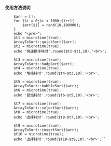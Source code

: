 **使用方法说明**

        $arr = [];
        for ($i = 0;$i < 1000;$i++){
            $arr[$i] = rand(10,100000);
        }
        echo "<pre>";
        $t1 = microtime(true);
        ArrayToSort::quickSort($arr);
        $t2 = microtime(true);
        echo '快速排序耗时'.round($t2-$t1,10).'<br>';

        $t3 = microtime(true);
        ArrayToSort::hadpSort($arr);
        $t4 = microtime(true);
        echo '堆栈耗时'.round($t4-$t3,10).'<br>';

        $t5 = microtime(true);
        ArrayToSort::bubbleSort($arr);
        $t6 = microtime(true);
        echo '冒泡耗时'.round($t6-$t5,10).'<br>';

        $t7 = microtime(true);
        ArrayToSort::selectSort($arr);
        $t8 = microtime(true);
        echo '选择耗时'.round($t8-$t7,10).'<br>';

        $t9 = microtime(true);
        ArrayToSort::insertSort($arr);
        $t10 = microtime(true);
        echo '选择耗时'.round($t10-$t9,10).'<br>';``